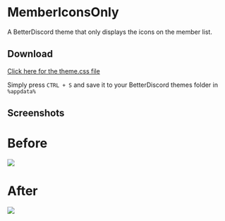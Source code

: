 # MemberIconsOnly
A BetterDiscord theme that only displays the icons on the member list.

## Download
[Click here for the theme.css file](https://raw.githubusercontent.com/jadc/MemberIconsOnly/master/MemberIconsOnly.theme.css)

Simply press `CTRL + S` and save it to your BetterDiscord themes folder in `%appdata%`

## Screenshots

# Before
![](https://i.imgur.com/PFR3ljp.png)
# After
![](https://i.imgur.com/B2nLD9J.png)
